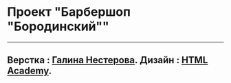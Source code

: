 # Проект "Барбершоп "Бородинский""
---
Верстка : [Галина Нестерова](https://htmlacademy.ru/profile/id143030).
Дизайн : [HTML Academy](https://htmlacademy.ru/).
---
